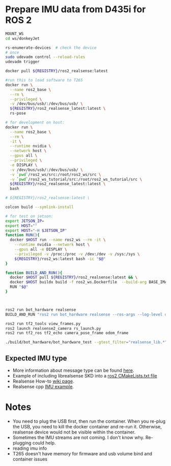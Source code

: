 # Prepare IMU data from D435i for ROS 2

```bash
MOUNT_WS
cd ws/donkeyJet

rs-enumerate-devices  # check the device
# once
sudo udevadm control --reload-rules
udevadm trigger

docker pull ${REGISTRY}/ros2_realsense:latest

#run this to load software to T265
docker run \
  --name ros2_base \
  --rm \
  --privileged \
  -v /dev/bus/usb/:/dev/bus/usb/ \
  ${REGISTRY}/ros2_realsense_latest:latest \
  rs-pose

# for development on host:
docker run \
  --name ros2_base \
  --rm \
  -it \
  --runtime nvidia \
  --network host \
  --gpus all \
  --privileged \
  -e DISPLAY \
  -v /dev/bus/usb/:/dev/bus/usb/ \
  -v `pwd`/ros2_ws/src:/root/ros2_ws/src \
  -v `pwd`/ros2_ws_tutorial/src:/root/ros2_ws_tutorial/src \
  ${REGISTRY}/ros2_realsense_latest:latest \
  bash 

# ${REGISTRY}/ros2_realsense:latest \

colcon build --symlink-install

# for test on jetson:
export JETSON_IP=
export HOST=""
export HOST="-H $JETSON_IP"
function RUN(){
  docker $HOST run --name ros2_ws --rm -it \
    --runtime nvidia --network host \
    --gpus all -e DISPLAY \
    --privileged -v /proc:/proc -v /dev:/dev -v /sys:/sys \
    ${REGISTRY}/ros2_ws:latest bash -ic "$@"
}

function BUILD_AND_RUN(){
  docker $HOST pull ${REGISTRY}/ros2_realsense:latest && \
  docker $HOST buildx build -f ros2_ws.Dockerfile  --build-arg BASE_IMAGE=${REGISTRY}/ros2_realsense:latest   -t ${REGISTRY}/ros2_ws:latest . && \
  RUN "$@"
}



ros2 run bot_hardware realsense
BUILD_AND_RUN "ros2 run bot_hardware realsense --ros-args --log-level debug" # --ros-args --log-level debug

ros2 run tf2_tools view_frames.py
ros2 launch realsense2_camera rs_launch.py
ros2 run tf2_ros tf2_echo camera_pose_frame odom_frame

./build/bot_hardware/bot_hardware_test --gtest_filter="realsense_lib.*"
```

## Expected IMU type

- More information about message type can be found [here](https://docs.ros2.org/foxy/api/nav_msgs/msg/Odometry.html).
- Example of including librealsense SKD into a [ros2 CMakeLists.txt file](https://github.com/IntelRealSense/realsense-ros/blob/ros2-development/realsense2_camera/CMakeLists.txt)
- Realsense How-to [wiki page](https://github.com/IntelRealSense/librealsense/wiki/API-How-To).
- Realsense cpp [IMU example](https://github.com/GruffyPuffy/imutest/blob/master/imutest.cpp).


# Notes

- You need to plug the USB first, then run the container. When you re-plug the USB, you need to kill the docker container and re-run it. Otherwise, realsense device would not be visible within the container.
- Sometimes the IMU streams are not coming. I don't know why. Re-plugging could help.
- reading imu info
- T265 doesn't have memory for firmware and usb volume bind and container issues
